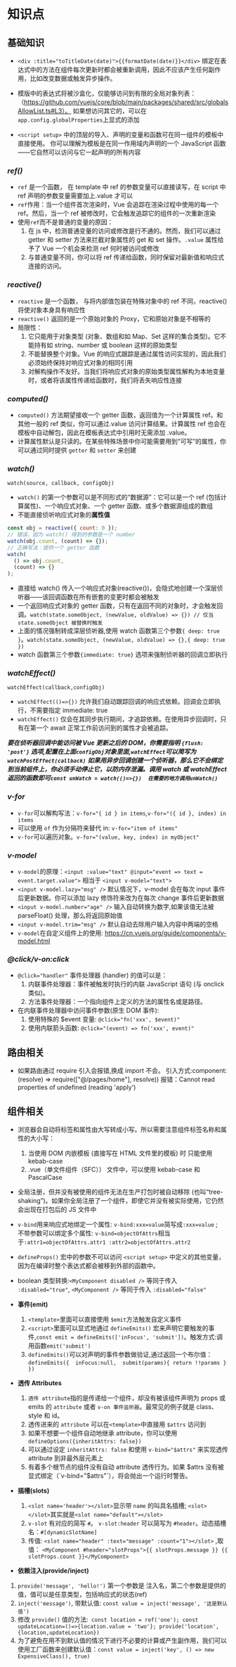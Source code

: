 # 知识点

## 基础知识

- `<div :title="toTitleDate(date)">{{formatDate(date)}}</div>`
  绑定在表达式中的方法在组件每次更新时都会被重新调用，因此不应该产生任何副作用，比如改变数据或触发异步操作。

- 模版中的表达式将被沙盒化，仅能够访问到有限的全局对象列表：（https://github.com/vuejs/core/blob/main/packages/shared/src/globalsAllowList.ts#L3）。
  如果想访问其它的，可以在`app.config.globalProperties`上显式的添加

- `<script setup>` 中的顶层的导入、声明的变量和函数可在同一组件的模板中直接使用。
  你可以理解为模板是在同一作用域内声明的一个 JavaScript 函数——它自然可以访问与它一起声明的所有内容

### _ref()_

- `ref` 是一个函数， 在 template 中 ref 的参数变量可以直接读写，在 script 中 ref 声明的参数变量需要加上.value 才可以
- `ref`作用：当一个组件首次渲染时，Vue 会追踪在渲染过程中使用的每一个 ref。然后，当一个 ref 被修改时，它会触发追踪它的组件的一次重新渲染
- 使用`ref`而不是普通的变量的原因：
  1. 在 js 中，检测普通变量的访问或修改是行不通的。然而，我们可以通过 getter 和 setter 方法来拦截对象属性的 get 和 set 操作。`.value` 属性给予了 Vue 一个机会来检测 ref 何时被访问或修改
  2. 与普通变量不同，你可以将 ref 传递给函数，同时保留对最新值和响应式连接的访问。

### _reactive()_

- `reactive` 是一个函数， 与将内部值包装在特殊对象中的 ref 不同，reactive() 将使对象本身具有响应性
- `reactive()` 返回的是一个原始对象的 Proxy，它和原始对象是不相等的
- 局限性：
  1. 它只能用于对象类型 (对象、数组和如 Map、Set 这样的集合类型)。它不能持有如 string、number 或 boolean 这样的原始类型
  2. 不能替换整个对象。Vue 的响应式跟踪是通过属性访问实现的，因此我们必须始终保持对响应式对象的相同引用
  3. 对解构操作不友好。当我们将响应式对象的原始类型属性解构为本地变量时，或者将该属性传递给函数时，我们将丢失响应性连接

### _computed()_

- `computed()` 方法期望接收一个 getter 函数，返回值为一个计算属性 ref。和其他一般的 ref 类似，你可以通过.value 访问计算结果。计算属性 ref 也会在模板中自动解包，因此在模板表达式中引用时无需添加 .value。
- 计算属性默认是只读的。在某些特殊场景中你可能需要用到“可写”的属性，你可以通过同时提供 `getter` 和 `setter` 来创建

### _watch()_

`watch(source, callback, configObj)`

- `watch()` 的第一个参数可以是不同形式的“数据源”：它可以是一个 ref (包括计算属性)、一个响应式对象、一个 getter 函数、或多个数据源组成的数组
- 不能直接侦听响应式对象的**属性值**

```javascript
const obj = reactive({ count: 0 });
// 错误，因为 watch() 得到的参数是一个 number
watch(obj.count, (count) => {});
// 正确写法：提供一个 getter 函数
watch(
  () => obj.count,
  (count) => {}
);
```

- 直接给 watch() 传入一个响应式对象(reactive())，会隐式地创建一个深层侦听器——该回调函数在所有嵌套的变更时都会被触发
- 一个返回响应式对象的 getter 函数，只有在返回不同的对象时，才会触发回调。`watch(state.someObject, (newValue, oldValue) => {}) // 仅当 state.someObject 被替换时触发`
- 上面的情况强制转成深层侦听器,使用 watch 函数第三个参数`{ deep: true }`。`watch(state.someObject, (newValue, oldValue) => {},{ deep: true })`
- watch 函数第三个参数`{immediate: true}` 选项来强制侦听器的回调立即执行

### _watchEffect()_

`watchEffect(callback,configObj)`

- `watchEffect(()=>{})` 允许我们自动跟踪回调的响应式依赖。回调会立即执行，不需要指定 immediate: true
- `watchEffect()` 仅会在其同步执行期间，才追踪依赖。在使用异步回调时，只有在第一个 await 正常工作前访问到的属性才会被追踪。

**_要在侦听器回调中能访问被 Vue 更新之后的 DOM，你需要指明 `{flush: 'post'}` 选项,配置在上面`configObj`对象里面,`watchEffect`可以简写为`watchPostEffect(callback)`_**
**_如果用异步回调创建一个侦听器，那么它不会绑定到当前组件上，你必须手动停止它，以防内存泄漏。调用 watch 或 watchEffect 返回的函数即可`const unWatch = watch(()=>{})  在需要的地方调用unWatch()`_**

### _v-for_

- `v-for`可以解构写法：`v-for="{ id } in items`,`v-for="({ id }, index) in items`
- 可以使用 `of` 作为分隔符来替代 in: `v-for="item of items"`
- `v-for`可以遍历对象。`v-for="(value, key, index) in myObject"`

### _v-model_

- `v-model`的原理：`<input :value="text" @input="event => text = event.target.value">` 相当于 `<input v-model="text">`
- `<input v-model.lazy="msg" />` 默认情况下，v-model 会在每次 input 事件后更新数据。你可以添加 lazy 修饰符来改为在每次 change 事件后更新数据
- `<input v-model.number="age" />` 输入自动转换为数字,如果该值无法被 parseFloat() 处理，那么将返回原始值
- `<input v-model.trim="msg" />` 默认自动去除用户输入内容中两端的空格
- `v-model`在自定义组件上的使用: https://cn.vuejs.org/guide/components/v-model.html

### _@click/v-on:click_

- `@click="handler"` 事件处理器 (handler) 的值可以是：
  1. 内联事件处理器：事件被触发时执行的内联 JavaScript 语句 (与 onclick 类似)。
  2. 方法事件处理器：一个指向组件上定义的方法的属性名或是路径。
- 在内联事件处理器中访问事件参数(原生 DOM 事件):
  1. 使用特殊的 $event 变量: `@click="fn('xxx', $event)"`
  2. 使用内联箭头函数: `@click="(event) => fn('xxx', event)"`

## 路由相关

- 如果路由通过 require 引入会报错,换成 import 不会。
  引入方式:component: (resolve) => require(["@/pages/home"], resolve))
  报错：Cannot read properties of undefined (reading 'apply')

## 组件相关

- 浏览器会自动将标签和属性由大写转成小写。所以需要注意组件标签名称和属性的大小写：

  1. 当使用 DOM 内嵌模板 (直接写在 HTML 文件里的模板) 时 只能使用 kebab-case
  2. .vue（单文件组件（SFC）） 文件中，可以使用 kebab-case 和 PascalCase

- 全局注册，但并没有被使用的组件无法在生产打包时被自动移除 (也叫“tree-shaking”)。如果你全局注册了一个组件，即使它并没有被实际使用，它仍然会出现在打包后的 JS 文件中
- `v-bind`用来响应式地绑定一个属性: `v-bind:xxx=value`简写成`:xxx=value` ;<br>
  不带参数可以绑定多个属性: `v-bind=objectOfAttrs`相当于`:attr1=objectOfAttrs.attr1 :attr2=objectOfAttrs.attr2`
- `defineProps()` 宏中的参数不可以访问 `<script setup>` 中定义的其他变量，因为在编译时整个表达式都会被移到外部的函数中。
- boolean 类型转换:`<MyComponent disabled />` 等同于传入 `:disabled="true"`, `<MyComponent />` 等同于传入 `:disabled="false"`

- **事件(emit)**

  1. `<template>`里面可以直接使用 `$emit`方法触发自定义事件
  2. `<script>`里面可以显式地通过 `defineEmits()` 宏来声明它要触发的事件,`const emit = defineEmits(['inFocus', 'submit'])`。触发方式:调用函数`emit('submit')`
  3. `defineEmits()`可以对声明的事件参数做验证,通过返回一个布尔值：`defineEmits({  inFocus:null,  submit(params){ return !!params }  })`

- **透传 Attributes**

  1. `透传 attribute`指的是传递给一个组件，却没有被该组件声明为 props 或 emits 的 `attribute` 或者 `v-on 事件监听器`。最常见的例子就是 class、style 和 id。
  2. 透传进来的 `attribute` 可以在`<template>`中直接用 `$attrs` 访问到
  3. 如果不想要一个组件自动地继承 attribute，你可以使用 `defineOptions({inheritAttrs: false})`
  4. 可以通过设定 `inheritAttrs: false` 和使用 `v-bind="$attrs"` 来实现透传 attribute 到非最外层元素上
  5. 有着多个根节点的组件没有自动 attribute 透传行为。如果 $attrs 没有被显式绑定（`v-bind="$attrs"`），将会抛出一个运行时警告。

- **插槽(slots)**

  1. `<slot name='header'></slot>`显示带 `name` 的叫具名插槽; `<slot></slot>`其实就是`<slot name="default"></slot>`
  2. `v-slot` 有对应的简写 `#`。 `v-slot:header` 可以简写为 `#header`。动态插槽名：`#[dynamicSlotName]`
  3. 传值: `<slot name="header" :text="message" :count="1"></slot>` ,取值： `<MyComponent #header="slotProps">{{ slotProps.message }} {{ slotProps.count }}</MyComponent>`

- **依赖注入(provide/inject)**

1.  `provide('message', 'hello!')` 第一个参数是 注入名，第二个参数是提供的值，值可以是任意类型，包括响应式的状态(ref)
2.  `inject('message')`, 带默认值: ` const value = inject('message', '这是默认值') `
3.  修改 `provide()` 值的方法:` const location = ref('one'); const updateLocation=()=>{location.value = 'two'}; provide('location', {location,updateLocation})`
4.  为了避免在用不到默认值的情况下进行不必要的计算或产生副作用，我们可以使用工厂函数来创建默认值：`const value = inject('key', () => new ExpensiveClass(), true)`
